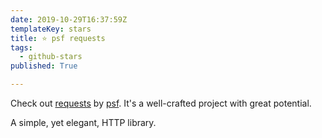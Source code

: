 ```yaml
---
date: 2019-10-29T16:37:59Z
templateKey: stars
title: ⭐ psf requests
tags:
  - github-stars
published: True

---
```


Check out [requests](https://github.com/psf/requests) by [psf](https://github.com/psf). It's a well-crafted project with great potential.

A simple, yet elegant, HTTP library.
